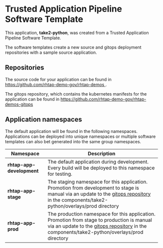 # Trusted Application Pipeline Software Template

This application, **take2-python**, was created from a Trusted Application Pipeline Software Template.

The software templates create a new source and gitops deployment repositories with a sample source application. 

## Repositories

The source code for your application can be found in [https://github.com/rhtap-demo-gov/rhtap-demos ](https://github.com/rhtap-demo-gov/rhtap-demos ).
 
The gitops repository, which contains the kubernetes manifests for the application can be found in 
[https://github.com/rhtap-demo-gov/rhtap-demos-gitops ](https://github.com/rhtap-demo-gov/rhtap-demos-gitops ) 

## Application namespaces 

The default application will be found in the following namespaces. Applications can be deployed into unique namespaces or multiple software templates can also bet generated into the same group namespaces.  

|  Namespace   |  Description   |  
| -------- | -------- |   
| **rhtap-app-development** | The default application during development. Every build will be deployed to this namespace for testing. | 
| **rhtap-app-stage** | The staging namespace for this application. Promotion from development to stage is manual via an update to the [gitops repository](https://github.com/rhtap-demo-gov/rhtap-demos-gitops ) in the components/take2-python/overlays/prod directory |  
| **rhtap-app-prod** | The production namespace for this application. Promotion from stage to production is manual via an update to the [gitops repository](https://github.com/rhtap-demo-gov/rhtap-demos-gitops ) in the components/take2-python/overlays/prod directory | 
